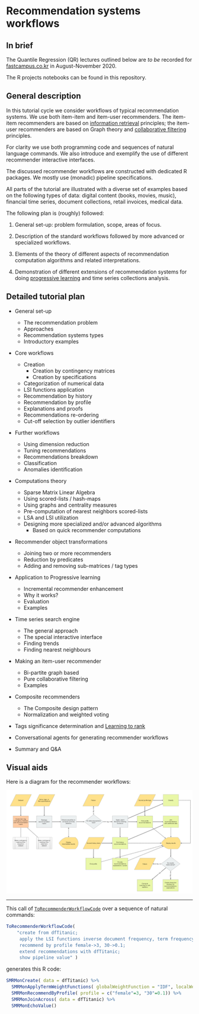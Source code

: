 # Recommendation systems workflows

## In brief

The Quantile Regression (QR) lectures outlined below are *to be* recorded for 
[fastcampus.co.kr](https://fastcampus.co.kr) 
in August-November 2020.

The R projects notebooks can be found in this repository.

## General description

In this tutorial cycle we consider workflows of typical recommendation systems.
We use both item-item and item-user recommenders. The item-item recommenders are 
based on 
[information retrieval](https://en.wikipedia.org/wiki/Information_retrieval)
principles; the item-user recommenders are based
on Graph theory and 
[collaborative filtering](https://en.wikipedia.org/wiki/Collaborative_filtering) 
principles.  

For clarity we use both programming code and sequences of natural language commands. 
We also introduce and exemplify the use of different recommender interactive interfaces.

The discussed recommender workflows are constructed with dedicated R packages. 
We mostly use (monadic) pipeline specifications.

All parts of the tutorial are illustrated with a diverse set of examples based on 
the following types of data: digital content (books, movies, music), 
financial time series, document collections, retail invoices, medical data.

The following plan is (roughly) followed:

1. General set-up: problem formulation, scope, areas of focus.

2. Description of the standard workflows followed by more advanced or 
specialized workflows. 

3. Elements of the theory of different aspects of recommendation computation
algorithms and related interpretations. 

4. Demonstration of different extensions of recommendation systems for doing
[progressive learning](https://en.wikipedia.org/wiki/Online_machine_learning)
and time series collections analysis.
 
 
## Detailed tutorial plan 

- General set-up
   - The recommendation problem
   - Approaches
   - Recommendation systems types
   - Introductory examples

- Core workflows
   - Creation
      - Creation by contingency matrices
      - Creation by specifications
   - Categorization of numerical data
   - LSI functions application
   - Recommendation by history
   - Recommendation by profile
   - Explanations and proofs
   - Recommendations re-ordering
   - Cut-off selection by outlier identifiers
   
- Further workflows
   - Using dimension reduction
   - Tuning recommendations
   - Recommendations breakdown
   - Classification
   - Anomalies identification
   
- Computations theory
   - Sparse Matrix Linear Algebra
   - Using scored-lists / hash-maps
   - Using graphs and centrality measures
   - Pre-computation of nearest neighbors scored-lists
   - LSA and LSI utilization
   - Designing more specialized and/or advanced algorithms
     - Based on quick recommender computations
   
- Recommender object transformations
  - Joining two or more recommenders
  - Reduction by predicates
  - Adding and removing sub-matrices / tag types
  
- Application to Progressive learning 
  - Incremental recommender enhancement
  - Why it works?
  - Evaluation
  - Examples
  
- Time series search engine
  - The general approach
  - The special interactive interface
  - Finding trends
  - Finding nearest neighbours
  
- Making an item-user recommender
  - Bi-partite graph based
  - Pure collaborative filtering
  - Examples
  
- Composite recommenders
  - The Composite design pattern
  - Normalization and weighted voting
  
- Tags significance determination and 
[Learning to rank](https://en.wikipedia.org/wiki/Learning_to_rank)

- Conversational agents for generating recommender workflows

- Summary and Q&A
  

## Visual aids

Here is a diagram for the recommender workflows:

![SMR-workflows](https://github.com/antononcube/SimplifiedMachineLearningWorkflows-book/blob/master/Part-2-Monadic-Workflows/Diagrams/A-monad-for-Sparse-Matrix-Recommender-workflows/SMR-workflows.jpeg?raw=true)

---
 
This call of 
[`ToRecommenderWorkflowCode`](https://github.com/antononcube/Raku-DSL-English-RecommenderWorkflows)
over a sequence of natural commands:

```r
ToRecommenderWorkflowCode( 
    "create from dfTitanic; 
     apply the LSI functions inverse document frequency, term frequency, and cosine;
     recommend by profile female->3, 30->0.1; 
     extend recommendations with dfTitanic; 
     show pipeline value" )
```
generates this R code:

```r
SMRMonCreate( data = dfTitanic) %>%
  SMRMonApplyTermWeightFunctions( globalWeightFunction = "IDF", localWeightFunction = "TermFrequency", normalizerFunction = "Cosine") %>%
  SMRMonRecommendByProfile( profile = c("female"=3, "30"=0.1)) %>%
  SMRMonJoinAcross( data = dfTitanic) %>%
  SMRMonEchoValue()
```